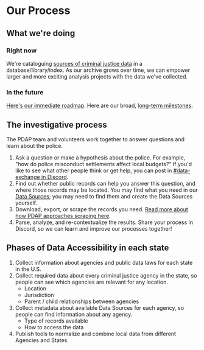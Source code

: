 # Our Process

## What we're doing

### Right now

We're cataloguing [sources of criminal justice data](data-sources/) in a database/library/index. As our archive grows over time, we can empower larger and more exciting analysis projects with the data we've collected.

### In the future

[Here's our immediate roadmap](https://github.com/orgs/Police-Data-Accessibility-Project/projects/17). Here are our broad, [long-term milestones](https://github.com/Police-Data-Accessibility-Project/planning/milestones?direction=asc\&sort=due\_date\&state=open).

## The investigative process

The PDAP team and volunteers work together to answer questions and learn about the police.

1. Ask a question or make a hypothesis about the police. For example, "how do police misconduct settlements affect local budgets?" If you'd like to see what other people think or get help, you can post in [#data-exchange in Discord](https://discord.com/channels/828274060034965575/1006564024894378106).
2. Find out whether public records can help you answer this question, and where those records may be located. You may find what you need in our [Data Sources](data-sources/); you may need to find them and create the Data Sources yourself.
3. Download, export, or scrape the records you need. [Read more about how PDAP approaches scraping here](data-scraping-and-extractions/).
4. Parse, analyze, and re-contextualize the results. Share your process in Discord, so we can learn and improve our processes together!

## Phases of Data Accessibility in each state

1. Collect information about agencies and public data laws for each state in the U.S.
2. Collect required data about every criminal justice agency in the state, so people can see which agencies are relevant for any location.
   * Location
   * Jurisdiction
   * Parent / child relationships between agencies
3. Collect metadata about available Data Sources for each agency, so people can find information about any agency.
   * Type of records available
   * How to access the data
4. Publish tools to normalize and combine local data from different Agencies and States.
